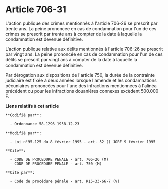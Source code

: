 # Article 706-31

L'action publique des crimes mentionnés à l'article 706-26 se prescrit par trente ans. La peine prononcée en cas de
condamnation pour l'un de ces crimes se prescrit par trente ans à compter de la date à laquelle la condamnation est devenue
définitive.

L'action publique relative aux délits mentionnés à l'article 706-26 se prescrit par vingt ans. La peine prononcée en cas de
condamnation pour l'un de ces délits se prescrit par vingt ans à compter de la date à laquelle la condamnation est devenue
définitive.

Par dérogation aux dispositions de l'article 750, la durée de la contrainte judiciaire est fixée à deux années lorsque
l'amende et les condamnations pécuniaires prononcées pour l'une des infractions mentionnées à l'alinéa précédent ou pour les
infractions douanières connexes excèdent 500.000 F.

**Liens relatifs à cet article**

	**Codifié par**:

	  - Ordonnance 58-1296 1958-12-23

	**Modifié par**:

	  - Loi n°95-125 du 8 février 1995 - art. 52 () JORF 9 février 1995

	**Cite**:

	  - CODE DE PROCEDURE PENALE - art. 706-26 (M)
	  - CODE DE PROCEDURE PENALE - art. 750 (M)

	**Cité par**:

	  - Code de procédure pénale - art. R15-33-66-7 (V)
